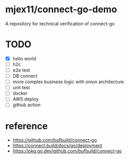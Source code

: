 # mjex11/connect-go-demo
A repository for technical verification of connect-go

# TODO
- [x] hello world
- [ ] h2c
- [ ] e2e test
- [ ] DB connect
- [ ] more complex business logic with onion architecture
- [ ] unit test
- [ ] docker
- [ ] AWS deploy
- [ ] github action

# reference
- https://github.com/bufbuild/connect-go
- https://connect.build/docs/go/deployment
- https://pkg.go.dev/github.com/bufbuild/connect-go
